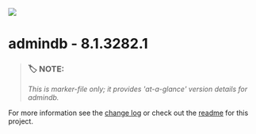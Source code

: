 ![](https://assets.overachiever.net/s4/images/s4_main_logo.png)

# admindb - 8.1.3282.1

> ### :label: **NOTE:** 
> *This is marker-file only; it provides 'at-a-glance' version details for admindb.* 

For more information see the [change log](/changelog.md) or check out the [readme](/readme.md) for this project.